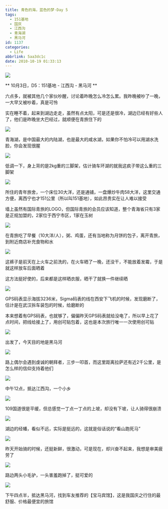 ```yaml
---
title: 青色的海，蓝色的梦·Day 5
tags:
  - 151基地
  - 国庆
  - 江西沟
  - 青海湖
  - 黑马河
id: 1137
categories:
  - Life
abbrlink: 5aa3dc1c
date: 2010-10-19 01:33:13
---
```

![](/images/2010/10/19_201010190054077627_7348.jpg)

** 10月3日，D5：151基地 - 江西沟 - 黑马河 **

六点多，就被其他几个家伙吵醒，讨论着昨晚怎么冷怎么累。我昨晚被吵了一晚，一大早又被吵着，真是可怜

实在睡不着，起来到湖边走走，虽然有点太阳，可是还是很冷，湖边已经有好些人了，他们是昨晚坐大巴经过，就顺便在青旅住下的
<!--more-->
![](/images/2010/10/19_201010190103447163_7349.jpg)

青海湖，是中国最大的内陆湖，也是最大的咸水湖，如果你不怕冷可以用湖水洗脸，你会发现很腥

![](/images/2010/10/19_201010190104072846_7350.jpg)

低调一下，身上背的是2kg重的三脚架，估计骑车环湖的就我这疯子带这么重的三脚架

![](/images/2010/10/19_201010190105464803_7351.jpg)

所住的青年旅舍，一个床位30大洋，还是通铺，一盘爆炒牛肉58大洋，这里交通方便，离西宁也才151公里（所以叫151基地），如此昂贵实在让人难以接受

墙上虽然有国际青旅的LOGO，但国际青旅的会员应该知道，整个青海省只有3家是正规加盟的，2家位于西宁市区，1家在玉树

![](/images/2010/10/19_201010190113454248_7352.jpg)

在青旅吃了早餐（10大洋/人），粥、鸡蛋，还有当地称为月饼的包子，离开青旅，到附近商店补充食物和水

![](/images/2010/10/19_201010190115434860_7353.jpg)

这裤子是前天在上火车之前洗的，在火车晒了一晚，还没干，不能放着发霉，于是就这样放车后面晒着

这方法挺好使的，后来都是这样晒衣服，晒干了就换一件继续晒

![](/images/2010/10/19_201010190120368480_7354.jpg)

GPS码表显示海拔3236米，Sigma码表的线在西安下飞机的时候，发现磨断了，估计是在武汉拆车装包的时候，给磨断的

本来想着有GPS码表，也就够了，偏偏昨天GPS码表就给没电了，所以早上花了点时间，把线给接上了，用创可贴包着，这也是本次旅行唯一一次使用创可贴

![](/images/2010/10/19_201010190124285145_7355.jpg)

出发了，今天目的地是黑马河

![](/images/2010/10/19_201010190125441132_7356.jpg)

路上偶尔会遇到虔诚的朝拜者，三步一叩首，而这里距离拉萨还有近2千公里，是怎么样的信仰支持着他们

![](/images/2010/10/19_201010190130373622_7357.jpg)

中午12点，抵达江西沟，一个小乡

![](/images/2010/10/19_201010200024424226_7358.jpg)

109国道很是平缓，但总感觉一丁点一丁点的上坡，却没有下坡，让人骑得很崩溃

![](/images/2010/10/19_201010200028082356_7359.jpg)

湖边的经幡，看似不远，实际是挺远的，这就是俗话说的&ldquo;看山跑死马&rdquo;

![](/images/2010/10/19_201010200029402173_7360.jpg)

昨天开始骑的时候，还挺新鲜，很激动，可是现在，却兴奋不起来，我想是审美疲劳了

![](/images/2010/10/19_201010200030006808_7361.jpg)

路边两头小毛驴，一头害羞跑掉了，挺可爱的

![](/images/2010/10/19_201010200033301702_7362.jpg)

下午四点半，抵达黑马河，找到车友推荐的【宝马宾馆】，这是我国庆之行住的最舒服、价格最便宜的旅馆